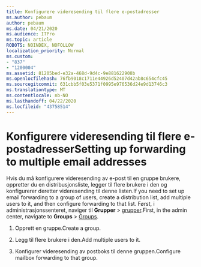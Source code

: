 ```yaml
---
title: Konfigurere videresending til flere e-postadresser
ms.author: pebaum
author: pebaum
ms.date: 04/21/2020
ms.audience: ITPro
ms.topic: article
ROBOTS: NOINDEX, NOFOLLOW
localization_priority: Normal
ms.custom:
- "837"
- "1200004"
ms.assetid: 81205bed-e32a-468d-9d4c-9e881622908b
ms.openlocfilehash: 76fb9018c1711e44926d52407d42ab8c654cfc45
ms.sourcegitcommit: 631cbb5f03e5371f0995e976536d24e9d13746c3
ms.translationtype: MT
ms.contentlocale: nb-NO
ms.lasthandoff: 04/22/2020
ms.locfileid: "43758514"
---
```

# <a name="setting-up-forwarding-to-multiple-email-addresses"></a><span data-ttu-id="215ab-102">Konfigurere videresending til flere e-postadresser</span><span class="sxs-lookup"><span data-stu-id="215ab-102">Setting up forwarding to multiple email addresses</span></span>

<span data-ttu-id="215ab-103">Hvis du må konfigurere videresending av e-post til en gruppe brukere, oppretter du en distribusjonsliste, legger til flere brukere i den og konfigurerer deretter videresending til denne listen.</span><span class="sxs-lookup"><span data-stu-id="215ab-103">If you need to set up email forwarding to a group of users, create a distribution list, add multiple users to it, and then configure forwarding to that list.</span></span> <span data-ttu-id="215ab-104">Først, i administrasjonssenteret, naviger til **Grupper** > [grupper](https://portal.office.com/adminportal/home#/groups).</span><span class="sxs-lookup"><span data-stu-id="215ab-104">First, in the admin center, navigate to **Groups** > [Groups](https://portal.office.com/adminportal/home#/groups).</span></span>
  
1. <span data-ttu-id="215ab-105">Opprett en gruppe.</span><span class="sxs-lookup"><span data-stu-id="215ab-105">Create a group.</span></span>

2. <span data-ttu-id="215ab-106">Legg til flere brukere i den.</span><span class="sxs-lookup"><span data-stu-id="215ab-106">Add multiple users to it.</span></span>

3. <span data-ttu-id="215ab-107">Konfigurer videresending av postboks til denne gruppen.</span><span class="sxs-lookup"><span data-stu-id="215ab-107">Configure mailbox forwarding to that group.</span></span>
